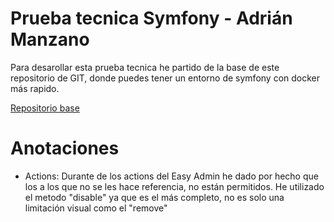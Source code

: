# Prueba tecnica Symfony - Adrián Manzano

Para desarollar esta prueba tecnica he partido de la base de este repositorio de GIT, donde puedes tener un entorno de symfony con docker más rapido.

[Repositorio base](https://github.com/dunglas/symfony-docker)

# Anotaciones

- Actions: Durante de los actions del Easy Admin he dado por hecho que los a los que no se les hace referencia, no están permitidos. He utilizado el metodo "disable" ya que es el más completo, no es solo una limitación visual como el "remove"


